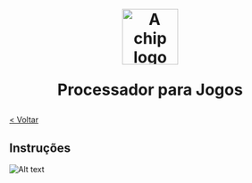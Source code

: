 <h1 id="inicio" align="center">
  <br>
  <img src="../assets/chip.png" alt="A chip logo" height="100">
  <br>

Processador para Jogos

</h1>

[< Voltar](../README.md)

## Instruções

![Alt text](../assets/instruction_set.jpg)
